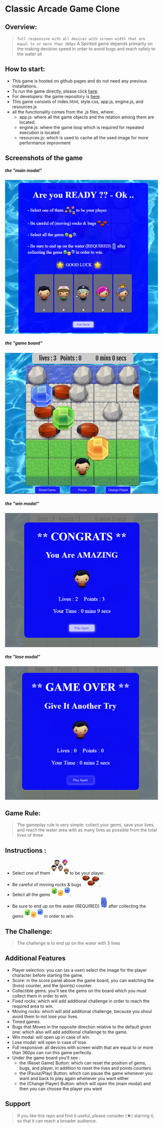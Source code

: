 # Classic Arcade Game Clone
## Overview:
> `full responsive with all devices with screen width that are equal to or more than 360px`
A Spirited game depends primarily on the making decision speed in order to avoid bugs and reach safely to the water sit

## How to start:
   - This game is hosted on github pages and do not need any previous installations.
   - To run the game directly, please click [here](https://danny-mousa.github.io/arcadeProject/).
   - For developers: the game repository is [here](https://github.com/Danny-Mousa/arcadeProject).
   - This game consists of index.html, style.css, app.js, engine.js, and resources.js
   - all the functionality comes from the .js files, where:
     - app.js: where all the game objects and the relation among them are located.
     - engine.js: where the game loop which is required for repeated execution is located
     - resources.js: which is used to cache all the used image for more performance improvment

## Screenshots of the game
         
##### the "main modal"
 ![main modal](images/mainModal.png)
 
##### the "game board"
 ![game board](images/gameBoard.png)

##### the "win modal"
 ![win modal](images/winModal.png)
 
##### the "lose modal"
 ![lose modal](images/loseModal.png)
 
## Game Rule:
>The gameplay rule is very simple: collect your gems, save your lives, and reach the water area with as many lives as possible from the total lives of three

## Instructions :
   - Select one of them  ![players picture](images/players.png)  to be your player.
  - Be careful of  moving rocks & bugs ![enemies photo](images/enemies.png).
  - Select all the gems ![gems photo](images/items.png).
  - Be sure to end up on the water (REQUIRED) ![river photo](images/river.png)  after collecting the gems ![gems photo](images/items.png) in order to win.
  
## The Challenge:
> The challenge is to end up on the water with 3 lives 

## Additional Features
   - Player selection: you can (as a user)  select the image for the player character before starting the game.
   - Score: in the score panel above the game board, you can watching the (lives) counter, and the (points) counter.
   - Collectible gems: you'll see the gems on the board which you must collect them in order to win.
   - Fixed rocks: which will add additional challenge in order to reach the required area to win.
   - Moving rocks: which will add additional challenge, because you shoul avoid them to not lose your lives.
   - Timed games.
   - Bugs that Moves in the opposite direction relative to the default given one:
     which also will add additional challenge to the game.
   - Win modal: will open up in case of win.
   - Lose modal: will open in case of lose.
   - Full responsive: all devices with screen width that are equal to or more than 360px can run this game perfectly.    
   - Under the game board you'll see :
     - the (Reset Game) Button: which can reset the position of gems, bugs, and player, in addition to reset the 
      lives and points counters
     - the (Pause/Play) Button: which can pause the game whenever you want and back to play again whenever you want either
     - the (Change Player) Button: which will open the (main modal) and then you can choose the player you want


## Support
> If you like this repo and find it useful, please consider (★) starring it, so that it can reach a broader audience.
